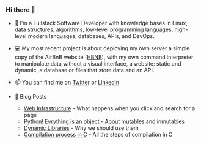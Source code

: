### Hi there 👋 

- 🔭 I’m a Fullstack Software Developer with knowledge bases in Linux, data structures, algorithms, low-level programming languages, high-level modern languages, databases, APIs, and DevOps.

- 💻 My most recent project is about deploying my own server a simple copy of the AirBnB website ([HBNB](https://github.com/Sofiag8/AirBnB_clone_v3)), with my own command interpreter to manipulate data without a visual interface, a website: static and dynamic, a database or files that store data and an API. 

- 📫 You can find me on [Twitter](https://twitter.com/Sofiiagarca) or [Linkedin](https://www.linkedin.com/in/dianasofiagarciac/)

- 📰 Blog Posts
  * [Web Infrastructure](https://www.linkedin.com/pulse/web-infrastructure-diana-sofia-garc%C3%ADa-caicedo/) - What happens when you click and search for a page
  * [Python! Evrything is an object](https://www.linkedin.com/pulse/python-mutable-immutable-everything-object-diana-sofia-garc%C3%ADa-caicedo/) - About mutables and inmutables
  * [Dynamic Libraries](https://www.linkedin.com/pulse/python-mutable-immutable-everything-object-diana-sofia-garc%C3%ADa-caicedo/) - Why we should use them
  * [Compilation process in C](https://www.linkedin.com/pulse/all-steps-compilation-c-diana-sofia-garc%C3%ADa-caicedo/) - All the steps of compilation in C

